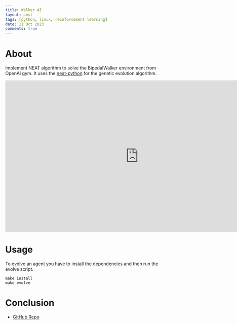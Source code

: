 ```yaml
---
title: Walker AI
layout: post
tags: [python, linux, reinforcement learning]
date: 11 Oct 2023
comments: true
---
```


# About

Implement NEAT algorithm to solve the BipedalWalker environment from OpenAI
gym. It uses the [neat-python](https://github.com/CodeReclaimers/neat-python)
for the genetic evolution algorithm.

<div class="video-container" align="center">
    <iframe
        width="840"
        height="478"
        src="https://www.youtube.com/embed/YluG5tCYEdY"
        title="YouTube video player"
        frameborder="0"
        allow="accelerometer; autoplay; clipboard-write; encrypted-media; gyroscope; picture-in-picture; web-share"
        allowfullscreen>
    </iframe>
</div>

# Usage

To evolve an agent you have to install the dependencies and then run the evolve
script.

```console
make install
make evolve
```

# Conclusion

- [GitHub Repo](https://github.com/alexjercan/walker-ai)
